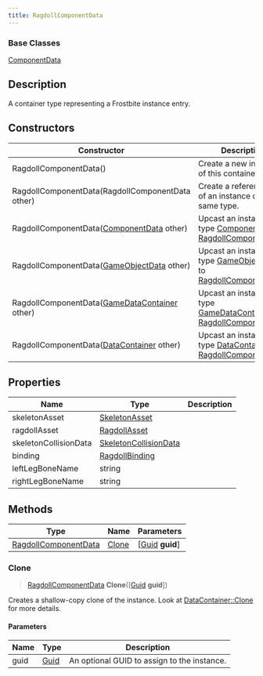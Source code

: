 ```yaml
---
title: RagdollComponentData
---
```

### Base Classes

[ComponentData](ComponentData)

## Description

A container type representing a Frostbite instance entry.

## Constructors

| Constructor                                                                     | Description                                                                                                                     |
| ------------------------------------------------------------------------------- | ------------------------------------------------------------------------------------------------------------------------------- |
| RagdollComponentData()                                                          | Create a new instance of this container type.                                                                                   |
| RagdollComponentData(RagdollComponentData other)                                | Create a reference copy of an instance of the same type.                                                                        |
| RagdollComponentData([ComponentData](ComponentData) other)                      | Upcast an instance of type [ComponentData](ComponentData) to [RagdollComponentData](RagdollComponentData).                      |
| RagdollComponentData([GameObjectData](GameObjectData) other)                    | Upcast an instance of type [GameObjectData](GameObjectData) to [RagdollComponentData](RagdollComponentData).                    |
| RagdollComponentData([GameDataContainer](GameDataContainer) other)              | Upcast an instance of type [GameDataContainer](GameDataContainer) to [RagdollComponentData](RagdollComponentData).              |
| RagdollComponentData([DataContainer](/vext/ref/shared/class/datacontainer) other) | Upcast an instance of type [DataContainer](/vext/ref/shared/class/datacontainer) to [RagdollComponentData](RagdollComponentData). |

## Properties

| Name                  | Type                                           | Description |
| --------------------- | ---------------------------------------------- | ----------- |
| skeletonAsset         | [SkeletonAsset](SkeletonAsset)                 |             |
| ragdollAsset          | [RagdollAsset](RagdollAsset)                   |             |
| skeletonCollisionData | [SkeletonCollisionData](SkeletonCollisionData) |             |
| binding               | [RagdollBinding](RagdollBinding)               |             |
| leftLegBoneName       | string                                         |             |
| rightLegBoneName      | string                                         |             |

## Methods

| Type                                         | Name            | Parameters                                     |
| -------------------------------------------- | --------------- | ---------------------------------------------- |
| [RagdollComponentData](RagdollComponentData) | [Clone](#clone) | \[[Guid](/vext/ref/shared/class/guid) **guid**\] |

### Clone

> [RagdollComponentData](RagdollComponentData) **Clone**(\[[Guid](/vext/ref/shared/class/guid) **guid**\])

Creates a shallow-copy clone of the instance. Look at [DataContainer::Clone](/vext/ref/shared/class/datacontainer#clone) for more details.

#### Parameters

| Name | Type         | Description                                 |
| ---- | ------------ | ------------------------------------------- |
| guid | [Guid](Guid) | An optional GUID to assign to the instance. |
